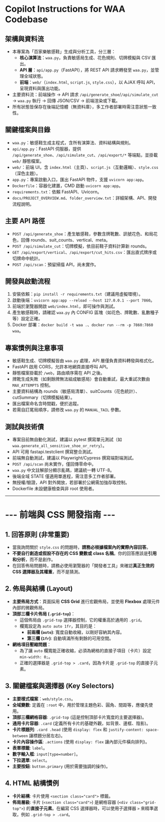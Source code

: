 # Copilot Instructions for WAA Codebase

## 架構與資料流
- 本專案為「百家樂敏感鞋」生成與分析工具，分三層：
  - **核心演算法**：`waa.py`，負責敏感局生成、花色規則、切牌模擬與 CSV 匯出。
  - **API 層**：`api/app.py`（FastAPI），將 REST API 請求轉發至 `waa.py`，並管理全域狀態。
  - **前端**：`web/`（`index.html`, `script.js`, `style.css`），以 AJAX 呼叫 API，呈現資料與匯出功能。
- 主要資料流：前端操作 → API 請求 `/api/generate_shoe`/`/api/simulate_cut` → `waa.py` 執行 → 回傳 JSON/CSV → 前端渲染或下載。
- 所有狀態皆保存在後端記憶體（無資料庫），多工作者部署時需注意狀態一致性。

## 關鍵檔案與目錄
- `waa.py`：敏感鞋生成主程式，含所有演算法、資料結構與規則。
- `api/app.py`：FastAPI 伺服器，提供 `/api/generate_shoe`、`/api/simulate_cut`、`/api/export/*` 等端點，並掛載 `web/` 靜態檔案。
- `web/`：前端 UI，含 `index.html`（主頁）、`script.js`（互動邏輯）、`style.css`（深色主題）。
- `app.py`：專案啟動入口，匯出 FastAPI 物件，支援 `uvicorn app:app`。
- `Dockerfile`：容器化建置，CMD 啟動 `uvicorn app:app`。
- `requirements.txt`：依賴 FastAPI、Uvicorn。
- `docs/PROJECT_OVERVIEW.md`、`folder_overview.txt`：詳細架構、API、開發流程說明。

## 主要 API 路徑
- `POST /api/generate_shoe`：產生敏感鞋，參數含牌靴數、訊號花色、和局花色，回傳 rounds、suit_counts、vertical、meta。
- `POST /api/simulate_cut`：切牌模擬，依目前鞋子資料計算新 rounds。
- `GET /api/export/vertical`、`/api/export/cut_hits.csv`：匯出直式牌序或切牌命中統計。
- `POST /api/scan`：預留掃描 API，尚未實作。

## 開發與啟動流程
1. 安裝依賴：`pip install -r requirements.txt`（建議用虛擬環境）。
2. 啟動後端：`uvicorn app:app --reload --host 127.0.0.1 --port 7860`。
3. 前端於瀏覽器開啟 `web/index.html`，即可操作與測試。
4. 產生敏感鞋時，請確認 `waa.py` 內 CONFIG 區塊（如花色、牌靴數、亂數種子等）設定正確。
5. Docker 部署：`docker build -t waa .`、`docker run --rm -p 7860:7860 waa`。

## 專案慣例與注意事項
- 敏感鞋生成、切牌模擬皆由 `waa.py` 處理，API 層僅負責資料轉發與格式化。
- FastAPI 啟用 CORS，允許本地網頁直接呼叫 API。
- 靜態檔案掛載於 `/web`，路由順序需在 API 之後。
- 牌靴生成失敗（如剩餘牌無法組成敏感局）會自動重試，最大重試次數由 `MAX_ATTEMPTS` 控制。
- 主要資料結構為 rounds（敏感局清單）、suitCounts（花色統計）、cutSummary（切牌模擬結果）。
- 匯出檔案命名含時間戳，便於追蹤。
- 若需自訂尾局順序，請修改 `waa.py` 的 `MANUAL_TAIL` 參數。

## 測試與技術債
- 專案目前無自動化測試，建議以 pytest 撰寫單元測試（如 `waa.generate_all_sensitive_shoe_or_retry`）。
- API 可用 fastapi.testclient 撰寫整合測試。
- 前端無自動測試，建議以 Playwright/Cypress 撰寫端對端測試。
- `POST /api/scan` 尚未實作，僅回傳零命中。
- `waa.py` 中文註解部分顯示亂碼，建議統一轉 UTF-8。
- 後端全域 STATE 僅適用單進程，需注意多工作者部署。
- 無授權/驗證，API 對外開放，若部署於公網需加強存取控制。
- Dockerfile 未設健康檢查與非 root 使用者。

---

# --- 前端與 CSS 開發指南 ---

## 1. 回答原則 (非常重要)
- 當我詢問關於 `style.css` 的問題時，**請務必根據檔案內的實際內容回答**。
- **不要自行創造或假設不存在的 CSS 變數或 class 名稱**。你的回答應該是**引用和分析**，而不是創作。
- 在回答佈局問題時，請務必使用瀏覽器的「開發者工具」來確認**真正生效的 CSS 選擇器及其權重**，而不是猜測。

## 2. 佈局與結構 (Layout)
- **主要佈局方式**：頁面採用 **CSS Grid** 進行宏觀佈局，並使用 **Flexbox** 處理元件內部的微觀佈局。
- **頂部三欄卡片佈局 (`.grid-top`)**：
  - 這個佈局由 `.grid-top` 選擇器控制，它的權重高於通用的 `.grid`。
  - 欄寬設定為 `auto auto 1fr`，其目的是：
    - **前兩欄 (`auto`)**: 寬度自動收縮，以剛好容納其內容。
    - **第三欄 (`1fr`)**: 自動填滿所有剩餘的可用空間。
- **網格項目壓縮問題**：
  - 為了讓 `auto` 欄寬能正確收縮，必須為網格的直接子項目（卡片）設定 `min-width: 0;`。
  - 正確的選擇器是 `.grid-top > .card`，因為卡片是 `.grid-top` 的直接子元素。

## 3. 關鍵檔案與選擇器 (Key Selectors)
- **主要樣式檔案**：`web/style.css`。
- **全域變數**: 定義在 `:root` 中，用於管理主題色彩、圓角、間距等，應優先使用。
- **頂部三欄網格容器**: `.grid-top` (這是控制頂部卡片寬度的主要選擇器)。
- **通用卡片容器**: `.card` (定義所有卡片的基礎外觀，如背景、邊框、陰影)。
- **卡片標題列**: `.card .head` (使用 `display: flex` 和 `justify-content: space-between` 讓標題分居左右)。
- **卡片內容操作區**: `.actions` (使用 `display: flex` 讓內部元件橫向排列)。
- **表單標籤**: `label`。
- **數字輸入框**: `input[type=number]`。
- **下拉選單**: `select`。
- **主要按鈕**: `button.primary` (用於需要強調的操作)。

## 4. HTML 結構慣例
- **卡片結構**: 卡片使用 `<section class="card">` 標籤。
- **佈局層級**: 卡片 (`<section class="card">`) 是網格容器 (`<div class="grid-top">`) 的**直接子元素**。在編寫 CSS 選擇器時，可以使用子選擇器 `>` 來精準選取，例如 `.grid-top > .card`。

